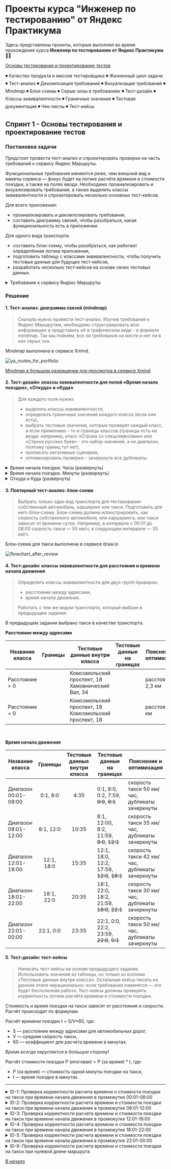 # Проекты курса "Инженер по тестированию" от Яндекс Практикума <a name="начало"></a>

Здесь представлены проекты, которые выполнял во время прохождения курса **Инженер по тестированию от Яндекс Практикума** :man_technologist:

[Основы тестирования и проектирование тестов](#спринт-1)

:black_medium_small_square: Качество продукта и миссия тестировщика :black_medium_small_square: Жизненный цикл задачи :black_medium_small_square: Тест-анализ :black_medium_small_square: Декомпозиция            требований :black_medium_small_square: Визуализация требований :black_medium_small_square: Mindmap :black_medium_small_square: Блок-схемы :black_medium_small_square: Серые зоны в требованиях                    :black_medium_small_square: Тест-дизайн :black_medium_small_square: Классы эквивалентности :black_medium_small_square: Граничные значения :black_medium_small_square: Тестовая документация                       :black_medium_small_square: Чек-листы :black_medium_small_square: Тест-кейсы

## Cпринт 1 - Основы тестирования и проектирование тестов <a name="спринт-1"></a>

### Постановка задачи

Предстоит провести тест-анализ и спроектировать проверки на часть требований к сервису Яндекс Маршруты.

Функциональные требования меняются реже, чем внешний вид и макеты сервиса — фокус будет на логике расчёта времени и стоимости поездки, а также на полях ввода. Необходимо проанализировать и визуализировать требования, а также выделить классы эквивалентности и спроектировать несколько основных тест-кейсов.

Для всего приложения:

  * проанализировать и декомпозировать требования,
  * составить диаграмму связей, чтобы разобраться, какая функциональность есть в приложении.

Для одного вида транспорта:
  
  * составить блок-схему, чтобы разобраться, как работает определённая логика приложения,
  * подготовить таблицу с классами эквивалентности, чтобы получить тестовые данные для будущих тест-кейсов,
  * разработать несколько тест-кейсов на основе своих тестовых данных.

<details><summary>Требования к сервису Яндекс Маршруты</summary><br>

**Общее описание**

Яндекс Маршруты — сервис, который строит маршруты для транспорта разных видов. Рассчитывает время и стоимость поездки.
В этом сервисе доступны несколько режимов: «Оптимальный», «Быстрый», «Свой».
В режиме «Свой» панель видов транспорта активна, можно выбрать тип транспорта. Система построит маршрут. 
Если выбрать режим «Оптимальный» или «Быстрый», система автоматически определит вид транспорта и построит маршрут. Панель видов транспорта станет неактивна.

**Макеты**

![Макеты Яндекс Маршруты](https://github.com/gigit-2023/qa_portfolio_test/assets/143074323/842f8314-fb6a-43af-a315-65041b34da7c)

---

![Макеты Яндекс Маршруты](https://github.com/gigit-2023/qa_portfolio_test/assets/143074323/44f7e9ad-8c32-44af-addc-21e628cfca4a)

**Интерфейс**

В интерфейсе есть поля «Время начала поездки», «Откуда», «Куда». Переключатели режимов маршрута: «Оптимальный», «Быстрый» и «Свой», а также переключатели видов транспорта: свой автомобиль, каршеринг, такси, самокат, велосипед и пешком.

Пользователь вводит время отправления. Чтобы построить маршрут, нужно ввести улицу и номер дома в поля «Откуда» и «Куда». В начале и конце адреса могут быть пробелы: они допустимы, но при снятии фокуса система удалит их.

**Описание работы интерфейса**

В стартовом состоянии поля «Время начала поездки», «Откуда» и «Куда» пустые. Режимы маршрутов «Оптимальный», «Быстрый и «Свой» не выбраны; панель переключения видов транспорта неактивна.

**Логика работы полей «Откуда» и «Куда»**

Если поля адреса заполнены корректно, на карте отображаются точки А и В. Если поле «Откуда» заполнено некорректно, точка А не отображается. Если поле «Куда» заполнено некорректно, точка В не отображается. При некорректном значении поле подсвечивается красным; появляется сообщение об ошибке.

Примеры тестовых адресов есть в таблице.

**Режим «Оптимальный» и «Быстрый»**

Если выбрать режим «Оптимальный» или «Быстрый», система автоматически назначит вид транспорта; построится маршрут; отобразится время и стоимость поездки. Выбрать транспорт в этих режимах нельзя — панель видов транспорта неактивна.

**Режим «Свой»**

Если выбрать режим «Свой», панель видов транспорта активна — можно переключать. Под каждый вид транспорта строится маршрут; рассчитывается время и стоимость поездки.

Если сменить вид транспорта или поменять значение в любом поле, маршрут перестроится; время и стоимость поездки пересчитается.

**Ограничения**
| Элементы системы               | Требования                                                                                                                                                                                                                         |
|--------------------------------|------------------------------------------------------------------------------------------------------------------------------------------------------------------------------------------------------------------------------------|
| Поле ввода часов               | Формат 24 часа. Нули перед однозначным числом система выставляет автоматически. Корректны только целые числа от 0 до 23 включительно. При некорректном вводе подсвечивается красным, ошибка «Вы ввели некорректное время».         |
| Поле ввода минут               | Только целые числа. Нули перед однозначным числом система выставляет автоматически. При некорректном вводе подсвечивается красным, ошибка «Вы ввели некорректное время».                                                           |
| Поле ввода адреса              | Только русские буквы, цифры, пробел, тире, точка, запятая. Длина не более 50 символов. Пробелы до и после адреса удаляются при снятии фокуса. При некорректном вводе подсвечивается красным, ошибка «Вы ввели некорректный адрес». |
| Переключатели режима           | «Оптимальный», «Быстрый» и «Свой». Состояние каждого переключателя — активен, выбран.                                                                                                                                              |
| Переключатели видов транспорта | Пешком, самокат, велосипед, каршеринг, такси, собственный автомобиль. Состояние каждого переключателя — активен, выбран.                                                                                                           |

**Логика расчёта**

Система получает данные о начале поездки, точке А и точке В. После этого рассчитывает продолжительность и стоимость поездки по определённому алгоритму.

**Алгоритм: формулы**

* Стоимость и время поездки зависят от скорости и длины маршрута.
* Скорость зависит от времени начала поездки.
* Длина маршрута – от точек А и Б на карте и построенного маршрута.

Расчёт времени поездки происходит по формуле:

t = S/V 

Расчёт стоимости поездки происходит по формуле: 

Р (итоговая) = S * P (за километр) или t * P (за время)

**Вид транспорта, скорость и стоимость**

Расстояние, скорость и стоимость за минуту или километр можно получить из таблиц. Этих данных достаточно, чтобы рассчитать время и стоимость поездки для каждого вида транспорта.

| Вид транспорта     | Скорость                                  | Стоимость |
|--------------------|-------------------------------------------|-----------|
| Пешком             | Средняя скорость 4 км/ч                   | 0 р/км    |
| Шеринг самокатов   | Средняя скорость 10 км/ч                  | 5,5 р/км  |
| Шеринг велосипедов | Средняя скорость 12 км/ч                  | 3 р/км    |
| Каршеринг          | см. Таблицу «Средняя скорость автомобиля» | 9 р/мин   |
| Такси              | см. Таблицу «Средняя скорость такси»      | 11 р/мин  |
| Собственное авто   | см. Таблицу «Средняя скорость автомобиля» | 20 р/км   |

**Средняя скорость автомобиля**

| Время суток | Средняя скорость автомобиля |
|-------------|:---------------------------:|
| 00:01-08:00 | 45 км/ч                     |
| 08:01-12:00 | 30 км/ч                     |
| 12:01-18:00 | 40 км/ч                     |
| 18:01-22:00 | 25 км/ч                     |
| 22:01-00:00 | 45 км/ч                     |

**Средняя скорость такси с учётом движения по выделенным полосам**

| Время суток | Средняя скорость такси |
|-------------|:----------------------:|
| 00:01-08:00 | 50 км/ч                |
| 08:01-12:00 | 35 км/ч                |
| 12:01-18:00 | 42 км/ч                |
| 18:01-22:00 | 30 км/ч                |
| 22:01-00:00 | 50 км/ч                |

**Матрица расстояний между адресами для автомобильных дорог, в километрах**

| Адрес                      | Усачева, 3 | Комсомольский проспект, 18 | Зубовский бульвар, 37 | М. Пироговская, 25 | Хамовнический Вал, 34 | Фрунзенская набережная, 46 | 3-я Фрунзенская улица, 12 |
|----------------------------|:----------:|:--------------------------:|:---------------------:|:------------------:|:---------------------:|:--------------------------:|:-------------------------:|
| Усачева, 3                 | 0          | 1,4                        | 1,5                   | 0,89               | 2,6                   | 2,6                        | 2,6                       |
| Комсомольский проспект, 18 | 1,4        | 0                          | 2,9                   | 2,3                | 2,3                   | 2,3                        | 2,3                       |
| Зубовский бульвар, 37      | 1,4        | 1,5                        | 0                     | 1,9                | 3,8                   | 3                          | 3,3                       |
| М. Пироговская, 25         | 1,5        | 3                          | 2,4                   | 0                  | 1,2                   | 3,4                        | 2,3                       |
| Хамовнический Вал, 34      | 1,5        | 3,7                        | 3,7                   | 1,2                | 0                     | 1,7                        | 1,7                       |
| Фрунзенская набережная, 46 | 3,2        | 3,9                        | 4,7                   | 2,7                | 1,7                   | 0                          | 2,2                       |
| 3-я Фрунзенская улица, 12  | 1,4        | 2,4                        | 3,5                   | 2,3                | 1,4                   | 1,3                        | 0                         |

**Матрица расстояний между адресами для пешеходов, в километрах**

| Адрес                      | Усачева, 3 | Комсомольский проспект, 18 | Зубовский бульвар, 37 | М. Пироговская, 25 | Хамовнический Вал, 34 | Фрунзенская набережная, 46 | 3-я Фрунзенская улица, 12 |
|----------------------------|:----------:|:--------------------------:|:---------------------:|:------------------:|:---------------------:|:--------------------------:|:-------------------------:|
| Усачева, 3                 | 0          | 0,96                       | 1,4                   | 0,91               | 1,4                   | 1,7                        | 1,1                       |
| Комсомольский проспект, 18 | 1          | 0                          | 1,3                   | 1,9                | 2                     | 1,7                        | 1,2                       |
| Зубовский бульвар, 37      | 1,4        | 1,3                        | 0                     | 1,9                | 2,7                   | 2,7                        | 2,3                       |
| М. Пироговская, 25         | 0,91       | 1,9                        | 1,9                   | 0                  | 0,75                  | 1,5                        | 1,2                       |
| Хамовнический Вал, 34      | 1,4        | 2                          | 2,7                   | 0,75               | 0                     | 1,4                        | 1,2                       |
| Фрунзенская набережная, 46 | 1,7        | 1,7                        | 2,7                   | 1,5                | 1,4                   | 0                          | 0,57                      |
| 3-я Фрунзенская улица, 12  | 1,1        | 1,2                        | 2,3                   | 1,2                | 1,2                   | 0,57                       | 0                         |

**Дополнительная информация**

**Алгоритм**

Чтобы рассчитать время и стоимость маршрута, тестировщикам доступны таблицы со скоростью движения разных видов транспорта в разное время суток. 
Если взять такие тестовые значения, что поездка захватит несколько временных интервалов, алгоритм выберет скорость автомобиля из того диапазона, в котором поездка началась.

 ![img-2023-10-04-16-37-04](https://github.com/gigit-2023/qa_portfolio_test/assets/143074323/7b41c022-abb0-4243-addc-93ab9a5e2867)

**Фокус**

На макете есть несколько полей: «Время начала поездки», «Откуда» и «Куда». Валидация полей срабатывает, если фокус уходит из поля. 

Фокус — это состояние элемента интерфейса, когда элемент активен. К нему относятся все действия пользователя. 

**Часы**

В интерфейсе есть часы. Внутри — два поля ввода: часы и минуты. Обязательно применять ноль в начале, если число однозначное. Например: 09:09.

Это значит, что длина строки — всегда два символа. Чтобы проверить, что поля работают правильно, нужно указать и корректный, и неразрешённый вариант длины.
</details>

### Решение

#### 1. Тест-анализ: диаграмма связей (mindmap)

> Сначала нужно провести тест-анализ. Изучив требования к Яндекс Маршрутам, необходимо структурировать всю информацию и представить её в графическом виде - в формате mindmap. Так мы поймём, все ли требования на месте и нет ли в них серых зон.<br>

Mindmap выполнена в сервисе Xmind.<br>

![ya_routes_for_portfolio](https://github.com/gigit-2023/qa_portfolio_test/assets/143074323/35a5c717-cb21-4167-a848-6c51e1f711de)

[Mindmap в большом разрешении для просмотра в сервисе Xmind](https://xmind.works/share/RrHzGcxm "Mindmap")

#### 2. Тест-дизайн: классы эквивалентности для полей «Время начала поездки», «Откуда» и «Куда»

> Для каждого поля нужно:
>  
>   * выделить классы эквивалентности,
>   * определить граничные значения каждого класса (если они есть),
>   * выбрать тестовые значения, которые проверят каждый класс, а если применимо - то и границы классов (границы есть не везде: например, класс «Строка со спецсимволами» или «Строка русских букв» - это набор значений, а не диапазон, поэтому границ тут нет),
>   * прописать негативные сценарии,
>   * оптимизировать проверки - зачеркнуть все дубликаты.

<details>
<summary>Время начала поездки. Часы (развернуть)</summary><br>

| Название класса         | Тип класса | Границы | Тестовые данные внутри класса | Тестовые данные на границах     | Пояснение и оптимизация                                      |
|-------------------------|------------|:-------:|:-----------------------------:|---------------------------------|--------------------------------------------------------------|
| Целые числа от 0 до 9   | диапазон   | 0, 9    | 5                             | 0, 9, 1, 8, ~~-1~~, ~~10~~      | позитивная проверка, дубликаты зачеркнуты                    |
| Целые числа от 10 до 23 | диапазон   | 10, 23  | 15                            | 10, 23, 11, 22, ~~9~~, ~~24~~   | позитивная проверка, дубликаты зачеркнуты                    |
| Целые числа >=24        | диапазон   | 24, 99  | 55                            | 24, 99, 25, 98, ~~23~~, ~~100~~ | позитивная проверка, дубликаты зачеркнуты                    |
| Отрицательные числа     | диапазон   | -1      | -5                            | -1, -2, ~~0~~                   | негативная проверка, дубликаты зачеркнуты                    |
| Дробные числа           | набор      |         | 5.5                           |                                 | негативная проверка                                          |
| Строка с буквами        | набор      |         |  А                            |                                 | негативная проверка                                          |
| Строка со спецсимволами | набор      |         | @                             |                                 | негативная проверка                                          |
| Числа >= 3 знаков       | диапазон   | 100     | 150                           | 100, 101, 99                    | негативная проверка                                          |
| Поле заполнено          | набор      |         | ~~15~~                        |                                 | позитивная проверка, дубликаты зачеркнуты                    |
| Поле пустое             | набор      |         | пустой ввод                   |                                 | негативная проверка                                          |

</details>
<details>
<summary>Время начала поездки. Минуты (развернуть)</summary><br>

| Название класса         | Тип класса | Границы | Тестовые данные внутри класса | Тестовые данные на границах     | Пояснение и оптимизация                                      |
|-------------------------|------------|:-------:|:-----------------------------:|---------------------------------|--------------------------------------------------------------|
| Целые числа от 0 до 9   | диапазон   | 0, 9    | 5                             | 0, 9, 1, 8, ~~-1~~, ~~10~~      | позитивная проверка, дубликаты зачеркнуты                    |
| Целые числа от 10 до 59 | диапазон   | 10, 59  | 35                            | 10, 59, 11, 58, ~~9~~, ~~60~~   | позитивная проверка, дубликаты зачеркнуты                    |
| Целые числа >=60        | диапазон   | 60, 99  | 85                            | 60, 99, 61, 98, ~~59~~, ~~100~~ | позитивная проверка, дубликаты зачеркнуты                    |
| Отрицательные числа     | диапазон   | -1      | -5                            | -1, -2, ~~0~~                   | негативная проверка, дубликаты зачеркнуты                    |
| Дробные числа           | набор      |         | 5.5                           |                                 | негативная проверка                                          |
| Строка с буквами        | набор      |         |  А                            |                                 | негативная проверка                                          |
| Строка со спецсимволами | набор      |         | @                             |                                 | негативная проверка                                          |
| Числа >= 3 знаков       | диапазон   | 100     | 150                           | 100, 101, 99                    | негативная проверка                                          |
| Поле заполнено          | набор      |         | ~~35~~                        |                                 | позитивная проверка, дубликаты зачеркнуты                    |
| Поле пустое             | набор      |         | пустой ввод                   |                                 | негативная проверка                                          |

</details>
<details>
<summary>Откуда и Куда (развернуть)</summary><br> 

| Название класса                                | Тип класса | Границы | Тестовые данные внутри класса                                                                          | Тестовые данные на границах                                                                                                                                                                                                                                                                                                                 | Пояснение и оптимизация                   |
|------------------------------------------------|------------|---------|--------------------------------------------------------------------------------------------------------|---------------------------------------------------------------------------------------------------------------------------------------------------------------------------------------------------------------------------------------------------------------------------------------------------------------------------------------------|-------------------------------------------|
| Длина 1-50 символов                            | диапазон   | 1, 50   | 21 символ:<br>УсачеваУсачева<br>Усачева                                                                | 1 символ: У<br><br>50 символов:<br>УсачеваУсачева<br>УсачеваУсачева<br>УсачеваУсачева<br>УсачеваУ<br><br>2 символа: Ус<br><br>49 символов:<br>УсачеваУсачева<br>УсачеваУсачева<br>УсачеваУсачева<br>Усачева<br><br>~~0 символов:<br>пустой ввод~~<br><br>~~51 символ:<br> УсачеваУсачева<br>УсачеваУсачева<br>УсачеваУсачева<br>УсачеваУс~~ | позитивная проверка, дубликаты зачеркнуты |
| Длина >=51 символов                            | диапазон   | 51      | 70 символов:<br>УсачеваУсачева<br>УсачеваУсачева<br>УсачеваУсачева<br>УсачеваУсачева<br>УсачеваУсачева | 51 символ:<br>УсачеваУсачева<br>УсачеваУсачева<br>УсачеваУсачева<br>УсачеваУс<br><br>~~50 символ:<br> УсачеваУсачева<br>УсачеваУсачева<br>УсачеваУсачева<br>УсачеваУ~~<br><br>52 символа:<br>УсачеваУсачева<br>УсачеваУсачева<br>УсачеваУсачева<br>УсачеваУса                                                                               | негативная проверка, дубликаты зачеркнуты |
| Строка русских букв                            | набор      |         | Усачева                                                                                                |                                                                                                                                                                                                                                                                                                                                             | позитивная проверка                       |
| Строка с цифрами                               | набор      |         | Усачева3                                                                                               |                                                                                                                                                                                                                                                                                                                                             | позитивная проверка                       |
| Строка с дефисом                               | набор      |         | ул-Усачева                                                                                             |                                                                                                                                                                                                                                                                                                                                             | позитивная проверка                       |
| Строка, содержащая пробел<br>в середине текста | набор      |         | ул Усачева                                                                                             |                                                                                                                                                                                                                                                                                                                                             | позитивная проверка                       |
| Строка, содержащая пробел<br>в начале текста   | набор      |         |  улУсачева                                                                                             |                                                                                                                                                                                                                                                                                                                                             | позитивная проверка                       |
| Строка, содержащая пробел<br>в конце текста    | набор      |         | улУсачева                                                                                              |                                                                                                                                                                                                                                                                                                                                             | позитивная проверка                       |
| Строка с точкой                                | набор      |         | ул.Усачева                                                                                             |                                                                                                                                                                                                                                                                                                                                             | позитивная проверка                       |
| Строка с запятой                               | набор      |         | Усачева,                                                                                               |                                                                                                                                                                                                                                                                                                                                             | позитивная проверка                       |
| Строка другого языка                           | набор      |         | 母猫                                                                                                     |                                                                                                                                                                                                                                                                                                                                             | негативная проверка                       |
| Строка со спецсимволами                        | набор      |         | Усачева№                                                                                               |                                                                                                                                                                                                                                                                                                                                             | негативная проверка                       |
| Поле заполнено                                 | набор      |         | ~~Усачева3~~                                                                                           |                                                                                                                                                                                                                                                                                                                                             | позитивная проверка, дубликаты зачеркнуты |
| Поле пустое                                    | набор      |         | пустой ввод                                                                                            |                                                                                                                                                                                                                                                                                                                                             | негативная проверка                       |

</details>

#### 3. Повторный тест-анализ: блок-схема

> Выбрать только один вид транспорта для тестирования: собственный автомобиль, каршеринг или такси. Подготовить для него блок-схему. Блок-схема должна иллюстрировать, как скорость собственного автомобиля, или каршеринга, или такси зависит от времени суток. Например, в интервале с 00:01 до 08:00 скорость такси — 50 км/ч, в следующем интервале — 35 км/ч.

Блок-схема для такси выполнена в сервисе draw.io

![flowchart_after_review](https://github.com/gigit-2023/qa_portfolio_test/assets/143074323/55afc059-e244-45ba-bf98-a1743c622c22)
<br>
#### 4. Тест-дизайн: классы эквивалентности для расстояния и времени начала движения

> Определить классы эквивалентности для двух групп проверок:
>
>   * расстояние между адресами,
>   * время начала движения.
>
> Работать с тем же видом транспорта, который выбран в предыдущем задании.

В предыдущем задании выбрано такси в качестве транспорта.<br>

**Расстояние между адресами**

| Название класса | Границы | Тестовые данные внутри класса                            | Тестовые данные на границах | Пояснение и оптимизация |
|-----------------|---------|----------------------------------------------------------|-----------------------------|-------------------------|
| Расстояние > 0  |         | Комсомольский проспект, 18<br>Хамовнический Вал, 34      |                             | расстояние 2,3 км       |
| Расстояние = 0  |         | Комсомольский проспект, 18<br>Комсомольский проспект, 18 |                             | расстояние 0 км         |
<br>

**Время начала движения**

| Название класса      | Границы    | Тестовые данные внутри класса  | Тестовые данные на границах                 | Пояснение и оптимизация                           |
|----------------------|:----------:|:------------------------------:|---------------------------------------------|---------------------------------------------------|
| Диапазон 00:01-08:00 | 0:1, 8:0   | 4:35                           | 0:1, 8:0, 0:2, 7:59, ~~0:0~~, ~~8:1~~       | скорость такси 50 км/час,<br>дубликаты зачеркнуты |
| Диапазон 08:01-12:00 | 8:1, 12:0  | 10:35                          | 8:1, 12:00, 8:2, 11:59, ~~8:0~~, ~~12:1~~   | скорость такси 35 км/час,<br>дубликаты зачеркнуты |
| Диапазон 12:01-18:00 | 12:1, 18:0 | 15:35                          | 12:1, 18:0, 12:2, 17:59, ~~12:0~~, ~~18:1~~ | скорость такси 42 км/час,<br>дубликаты зачеркнуты |
| Диапазон 18:01-22:00 | 18:1, 22:0 | 20:35                          | 18:1, 22:0, 18:2, 21:59, ~~18:0~~, ~~22:1~~ | скорость такси 30 км/час,<br>дубликаты зачеркнуты |
| Диапазон 22:01-00:00 | 22:1, 0:0  | 23:35                          | 22:1, 0:0, 22:2, 23:59, ~~22:0~~, ~~0:1~~   | скорость такси 50 км/час,<br>дубликаты зачеркнуты |

#### 5. Тест-дизайн: тест-кейсы

> Написать тест-кейсы на основе предыдущего задания. Использовать значения из таблицы, но только из колонки «Тестовые данные внутри класса». Остальные кейсы писать на данном этапе нерационально: если требования изменятся — это будет бесполезная работа. Тест-кейсы должны проверять корректность логики расчёта времени и стоимости поездки.

Стоимость и время поездки на такси зависят от расстояния и скорости. Расчёт происходит по формулам.

Расчёт времени поездки t = S/V*60, где:
* S — расстояние между адресами для автомобильных дорог,
* V — средняя скорость такси,
* 60 — коэффициент для расчета времени в минутах.

*Время всегда округляется в большую сторону!*

Расчёт стоимости поездки P (итоговая) = P (за время) * t, где:
* P (за время) — стоимость одной минуты поездки на такси,
* t —  время поездки в минутах.
---
<details>
<summary>ID-1: Проверка корректности расчета времени и стоимости поездки на такси при времени начала движения в промежутке 00:01-08:00</summary><br> 

**Предусловие:**

Открыть сервис Яндекс Маршруты

**Шаги:**

1. В блок «Время начала поездки» ввести время 04:35
2. В поле «Откуда» ввести «Комсомольский проспект, 18»
3. В поле «Куда» ввести «Хамовнический Вал, 34»
4. В блоке выбора режима маршрута выбрать «Свой»
5. В режиме маршрута «Свой» выбрать вид транспорта «Такси»

**ОР:** В блоке с информацией о поездке отобразится:
* Такси ~ 33 руб.
* В пути 3 мин.

  ---

</details>
<details>
<summary>ID-2: Проверка корректности расчета времени и стоимости поездки на такси при времени начала движения в промежутке 08:01-12:00</summary><br> 

**Предусловие:**

Открыть сервис Яндекс Маршруты

**Шаги:**

1. В блок «Время начала поездки» ввести время 10:35
2. В поле «Откуда» ввести «Комсомольский проспект, 18»
3. В поле «Куда» ввести «Хамовнический Вал, 34»
4. В блоке выбора режима маршрута выбрать «Свой»
5. В режиме маршрута «Свой» выбрать вид транспорта «Такси»

**ОР:** В блоке с информацией о поездке отобразится:
* Такси ~ 44 руб.
* В пути 4 мин.

---

</details>
<details>
<summary>ID-3: Проверка корректности расчета времени и стоимости поездки на такси при времени начала движения в промежутке 12:01-18:00</summary><br> 

**Предусловие:**

Открыть сервис Яндекс Маршруты

**Шаги:**

1. В блок «Время начала поездки» ввести время 15:35
2. В поле «Откуда» ввести «Комсомольский проспект, 18»
3. В поле «Куда» ввести «Хамовнический Вал, 34»
4. В блоке выбора режима маршрута выбрать «Свой»
5. В режиме маршрута «Свой» выбрать вид транспорта «Такси»

**ОР:** В блоке с информацией о поездке отобразится:
* Такси ~ 44 руб.
* В пути 4 мин.

---

</details>
<details>
<summary>ID-4: Проверка корректности расчета времени и стоимости поездки на такси при времени начала движения в промежутке 18:01-22:00</summary><br> 

**Предусловие:**

Открыть сервис Яндекс Маршруты

**Шаги:**

1. В блок «Время начала поездки» ввести время 20:35
2. В поле «Откуда» ввести «Комсомольский проспект, 18»
3. В поле «Куда» ввести «Хамовнический Вал, 34»
4. В блоке выбора режима маршрута выбрать «Свой»
5. В режиме маршрута «Свой» выбрать вид транспорта «Такси»

**ОР:** В блоке с информацией о поездке отобразится:
* Такси ~ 55 руб.
* В пути 5 мин.

---

</details>
<details>
<summary>ID-5: Проверка корректности расчета времени и стоимости поездки на такси при времени начала движения в промежутке 22:01-00:00</summary><br> 

**Предусловие:**

Открыть сервис Яндекс Маршруты

**Шаги:**

1. В блок «Время начала поездки» ввести время 23:35
2. В поле «Откуда» ввести «Комсомольский проспект, 18»
3. В поле «Куда» ввести «Хамовнический Вал, 34»
4. В блоке выбора режима маршрута выбрать «Свой»
5. В режиме маршрута «Свой» выбрать вид транспорта «Такси»

**ОР:** В блоке с информацией о поездке отобразится:
* Такси ~ 33 руб.
* В пути 3 мин.

---

</details>
<details>
<summary>ID-6: Проверка корректности расчета времени и стоимости поездки на такси при нулевой длине маршрута</summary><br> 

**Предусловие:**

Открыть сервис Яндекс Маршруты

**Шаги:**

1. В блок «Время начала поездки» ввести время 04:35
2. В поле «Откуда» ввести «Комсомольский проспект, 18»
3. В поле «Куда» ввести «Комсомольский проспект, 18»
4. В блоке выбора режима маршрута выбрать «Свой»
5. В режиме маршрута «Свой» выбрать вид транспорта «Такси»

**ОР:** В блоке с информацией о поездке отобразится:
* Такси ~ 0 руб.
* В пути 0 мин.

</details>

[В начало](#начало)
